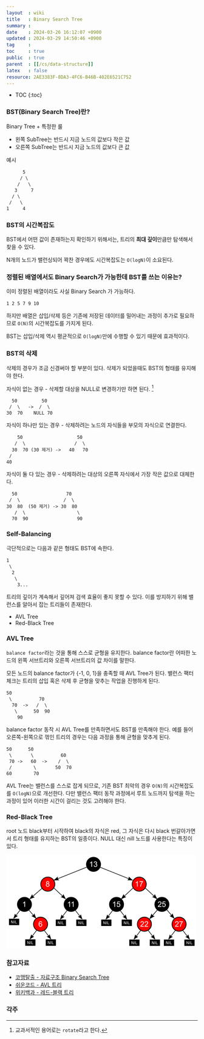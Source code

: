 ```yaml
---
layout  : wiki
title   : Binary Search Tree 
summary : 
date    : 2024-03-26 16:12:07 +0900
updated : 2024-03-29 14:50:46 +0900
tag     : 
toc     : true
public  : true
parent  : [[/cs/data-structure]] 
latex   : false
resource: 2AE3383F-8DA3-4FC6-B46B-402E6521C752
---
```

* TOC
{:toc}

### BST(Binary Search Tree)란?

Binary Tree + 특정한 룰

- 왼쪽 SubTree는 반드시 지금 노드의 값보다 작은 값
- 오른쪽 SubTree는 반드시 지금 노드의 값보다 큰 값

예시

```
      5
     / \
    /   \
   3     7
  / \
 /   \
1     4
```

### BST의 시간복잡도

BST에서 어떤 값이 존재하는지 확인하기 위해서는, 트리의 **최대 깊이**만큼만 탐색해서 찾을 수 있다.

N개의 노드가 밸런싱되어 꽉찬 경우에도 시간복잡도는 `O(logN)`이 소요된다.

### 정렬된 배열에서도 Binary Search가 가능한데 BST를 쓰는 이유는?

이미 정렬된 배열이라도 사실 Binary Search 가 가능하다.

```
1 2 5 7 9 10 
```

하지만 배열은 삽입/삭제 등은 기존에 저장된 데이터를 밀어내는 과정이 추가로 필요하므로 `O(N)`의 시간복잡도를 가지게 된다.

BST는 삽입/삭제 역시 평균적으로 `O(logN)`만에 수행할 수 있기 때문에 효과적이다. 

### BST의 삭제

삭제의 경우가 조금 신경써야 할 부분이 있다. 삭제가 되었을때도 BST의 형태를 유지해야 한다.

자식이 없는 경우 - 삭제할 대상을 NULL로 변경하기만 하면 된다. [^1]
```
  50         50
 /  \   ->  /  \
30  70    NULL 70
```

자식이 하나만 있는 경우 - 삭제하려는 노드의 자식들을 부모의 자식으로 연결한다.

```
    50                    50
   /  \                  /  \
  30  70 (30 제거) ->   40   70
 /
40
```

자식이 둘 다 있는 경우 - 삭제하려는 대상의 오른쪽 자식에서 가장 작은 값으로 대체한다.

```
  50                  70
 /  \                /  \
30  80  (50 제거) -> 30  80
   /  \                   \
  70  90                  90
```

### Self-Balancing

극단적으로는 다음과 같은 형태도 BST에 속한다.

```
1
 \
  2
   \ 
    3...
```

트리의 깊이가 계속해서 깊어져 검색 효율이 좋지 못할 수 있다. 이를 방지하기 위해 밸런스를 알아서 잡는 트리들이 존재한다.

- AVL Tree
- Red-Black Tree

### AVL Tree

`balance factor`라는 것을 통해 스스로 균형을 유지한다. balance factor란 어떠한 노드의 왼쪽 서브트리와 오른쪽 서브트리의 값 차이를 말한다. 

모든 노드의 balance factor가 {-1, 0, 1}을 충족할 때 AVL Tree가 된다. 밸런스 팩터 체크는 트리의 삽입 혹은 삭제 후 균형을 맞추는 작업을 진행하게 된다.

```
50           
 \          70
  70  ->   /  \
   \      50  90
    90
```

balance factor 동작 시 AVL Tree를 만족하면서도 BST를 만족해야 한다. 예를 들어 오른쪽-왼쪽으로 꺾인 트리의 경우는 다음 과정을 통해 균형을 맞추게 된다.

```
50      50       
 \       \          60
 70 ->   60  ->    /  \
 /        \       50  70
60        70
```

AVL Tree는 밸런스를 스스로 잡게 되므로, 기존 BST 최악의 경우 `O(N)`의 시간복잡도를 `O(logN)`으로 개선한다. 다만 밸런스 팩터 동작 과정에서 루트 노드까지 탐색을 하는 과정이 있어 이러한 시간이 걸리는 것도 고려해야 한다.

### Red-Black Tree

root 노드 black부터 시작하여 black의 자식은 red, 그 자식은 다시 black 번갈아가면서 트리 형태를 유지하는 BST의 일종이다. NULL 대신 nill 노드를 사용한다는 특징이 있다.

![red-black tree]( /resource//0ccc3561-9cfe-4d06-8429-c0d6c7a19aa5.png )

### 참고자료

- [코맹탈출 - 자료구조 Binary Search Tree](https://www.youtube.com/watch?v=wQwB5gdnEDg)
- [쉬운코드 - AVL 트리](https://www.youtube.com/watch?v=syGPNOhsnI4)
- [위키백과 - 레드-블랙 트리]( https://ko.wikipedia.org/wiki/%EB%A0%88%EB%93%9C-%EB%B8%94%EB%9E%99_%ED%8A%B8%EB%A6%AC )

### 각주
[^1]: 교과서적인 용어로는 `rotate`라고 한다.

